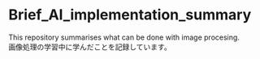 # Brief_AI_implementation_summary
This repository summarises what can be done with image procesing.<br>
画像処理の学習中に学んだことを記録しています。
